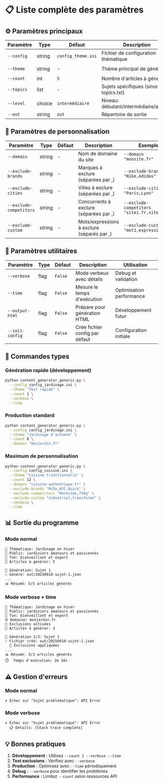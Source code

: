 # 📋 Liste complète des paramètres

## ⚙️ **Paramètres principaux**

| Paramètre | Type | Défaut | Description | Exemple |
|-----------|------|--------|-------------|---------|
| `--config` | string | `config_theme.ini` | Fichier de configuration thématique | `--config config_jardinage.ini` |
| `--theme` | string | - | Thème principal de génération | `--theme "Jardinage en hiver"` |
| `--count` | int | `5` | Nombre d'articles à générer | `--count 10` |
| `--topics` | list | - | Sujets spécifiques (sinon topics.txt) | `--topics "Sujet 1" "Sujet 2"` |
| `--level` | choice | `intermédiaire` | Niveau: débutant/intermédiaire/avancé | `--level avancé` |
| `--out` | string | `out` | Répertoire de sortie | `--out articles` |

## 🎨 **Paramètres de personnalisation**

| Paramètre | Type | Défaut | Description | Exemple |
|-----------|------|--------|-------------|---------|
| `--domain` | string | - | Nom de domaine du site | `--domain "monsite.fr"` |
| `--exclude-brands` | string | - | Marques à exclure (séparées par ,) | `--exclude-brands "Nike,Adidas"` |
| `--exclude-cities` | string | - | Villes à exclure (séparées par ,) | `--exclude-cities "Paris,Lyon"` |
| `--exclude-competitors` | string | - | Concurrents à exclure (séparées par ,) | `--exclude-competitors "site1.fr,site2.com"` |
| `--exclude-custom` | string | - | Mots/expressions à exclure (séparés par ,) | `--exclude-custom "mot1,expression2"` |

## 🔧 **Paramètres utilitaires**

| Paramètre | Type | Défaut | Description | Utilisation |
|-----------|------|--------|-------------|-------------|
| `--verbose` | flag | `False` | Mode verbeux avec détails | Debug et validation |
| `--time` | flag | `False` | Mesure le temps d'exécution | Optimisation performance |
| `--output-html` | flag | `False` | Prépare pour génération HTML | Développement futur |
| `--init-config` | flag | `False` | Crée fichier config par défaut | Configuration initiale |

## 🚀 **Commandes types**

### Génération rapide (développement)
```bash
python content_generator_generic.py \
  --config config_jardinage.ini \
  --theme "Test rapide" \
  --count 1 \
  --verbose \
  --time
```

### Production standard
```bash
python content_generator_generic.py \
  --config config_jardinage.ini \
  --theme "Jardinage d'automne" \
  --count 8 \
  --domain "monjardin.fr"
```

### Maximum de personnalisation
```bash
python content_generator_generic.py \
  --config config_cuisine.ini \
  --theme "Cuisine traditionnelle" \
  --count 12 \
  --domain "cuisine-authentique.fr" \
  --exclude-brands "McDo,KFC,Quick" \
  --exclude-competitors "Marmiton,750g" \
  --exclude-custom "industriel,transformé" \
  --verbose \
  --time
```

## 📊 **Sortie du programme**

### Mode normal
```
🎯 Thématique: Jardinage en hiver
👥 Public: jardiniers amateurs et passionnés  
📝 Ton: bienveillant et expert
📄 Articles à générer: 5

🔄 Génération: Sujet 1
✓ Généré: out/20250910-sujet-1.json
...
📊 Résumé: 5/5 articles générés
```

### Mode verbose + time
```
🎯 Thématique: Jardinage en hiver
👥 Public: jardiniers amateurs et passionnés
📝 Ton: bienveillant et expert  
🌐 Domaine: monjardin.fr
🚫 Exclusions activées
📄 Articles à générer: 3

🔄 Génération 1/3: Sujet 1
✓ Fichier créé: out/20250910-sujet-1.json
  🚫 Exclusions appliquées
...
📊 Résumé: 3/3 articles générés
⏱️  Temps d'exécution: 2m 34s
```

## ⚠️ **Gestion d'erreurs**

### Mode normal
```
✗ Échec sur "Sujet problématique": API Error
```

### Mode verbose  
```
✗ Échec sur "Sujet problématique": API Error
  📋 Détails: [Stack trace complète]
```

## 💡 **Bonnes pratiques**

1. **Développement** : Utilisez `--count 1 --verbose --time`
2. **Test exclusions** : Vérifiez avec `--verbose` 
3. **Production** : Optimisez avec `--time` périodiquement
4. **Debug** : `--verbose` pour identifier les problèmes
5. **Performance** : Limitez `--count` selon ressources API